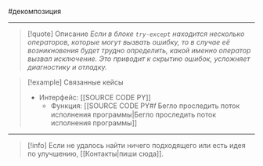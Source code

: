 #декомпозиция 
***

> [!quote] Описание
>_Если в блоке `try-except` находится несколько операторов, которые могут вызвать ошибку, то в случае её возникновения будет трудно определить, какой именно оператор вызвал исключение. Это приводит к скрытию ошибок, усложняет диагностику и отладку._

> [!example] Связанные кейсы
>- Интерфейс: [[SOURCE CODE PY]]
>	- Функция: [[SOURCE CODE PY#𝑓 Бегло проследить поток исполнения программы|Бегло проследить поток исполнения программы]]

***

> [!info]
> Если не удалось найти ничего подходящего или есть идея по улучшению, [[Контакты|пиши сюда]].
